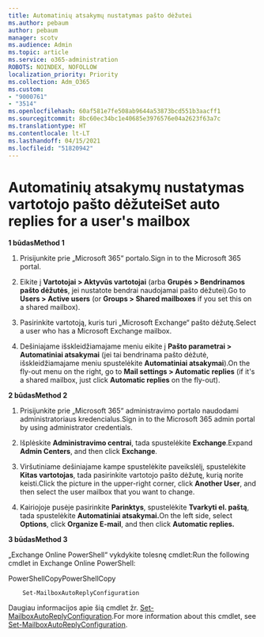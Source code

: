 ```yaml
---
title: Automatinių atsakymų nustatymas pašto dėžutei
ms.author: pebaum
author: pebaum
manager: scotv
ms.audience: Admin
ms.topic: article
ms.service: o365-administration
ROBOTS: NOINDEX, NOFOLLOW
localization_priority: Priority
ms.collection: Adm_O365
ms.custom:
- "9000761"
- "3514"
ms.openlocfilehash: 60af581e7fe508ab9644a53873bcd551b3aacff1
ms.sourcegitcommit: 8bc60ec34bc1e40685e3976576e04a2623f63a7c
ms.translationtype: HT
ms.contentlocale: lt-LT
ms.lasthandoff: 04/15/2021
ms.locfileid: "51820942"
---
```

# <a name="set-auto-replies-for-a-users-mailbox"></a><span data-ttu-id="ed214-102">Automatinių atsakymų nustatymas vartotojo pašto dėžutei</span><span class="sxs-lookup"><span data-stu-id="ed214-102">Set auto replies for a user's mailbox</span></span>

<span data-ttu-id="ed214-103">**1 būdas**</span><span class="sxs-lookup"><span data-stu-id="ed214-103">**Method 1**</span></span>

1. <span data-ttu-id="ed214-104">Prisijunkite prie „Microsoft 365“ portalo.</span><span class="sxs-lookup"><span data-stu-id="ed214-104">Sign in to the Microsoft 365 portal.</span></span>

2. <span data-ttu-id="ed214-105">Eikite į **Vartotojai > Aktyvūs vartotojai** (arba **Grupės > Bendrinamos pašto dėžutės**, jei nustatote bendrai naudojamai pašto dėžutei).</span><span class="sxs-lookup"><span data-stu-id="ed214-105">Go to **Users > Active users** (or **Groups > Shared mailboxes** if you set this on a shared mailbox).</span></span>

3. <span data-ttu-id="ed214-106">Pasirinkite vartotoją, kuris turi „Microsoft Exchange“ pašto dėžutę.</span><span class="sxs-lookup"><span data-stu-id="ed214-106">Select a user who has a Microsoft Exchange mailbox.</span></span>

4. <span data-ttu-id="ed214-107">Dešiniajame išskleidžiamajame meniu eikite į **Pašto parametrai > Automatiniai atsakymai** (jei tai bendrinama pašto dėžutė, išskleidžiamajame meniu spustelėkite **Automatiniai atsakymai**).</span><span class="sxs-lookup"><span data-stu-id="ed214-107">On the fly-out menu on the right, go to **Mail settings > Automatic replies** (if it's a shared mailbox, just click **Automatic replies** on the fly-out).</span></span>

<span data-ttu-id="ed214-108">**2 būdas**</span><span class="sxs-lookup"><span data-stu-id="ed214-108">**Method 2**</span></span>

1. <span data-ttu-id="ed214-109">Prisijunkite prie „Microsoft 365“ administravimo portalo naudodami administratoriaus kredencialus.</span><span class="sxs-lookup"><span data-stu-id="ed214-109">Sign in to the Microsoft 365 admin portal by using administrator credentials.</span></span>

2. <span data-ttu-id="ed214-110">Išplėskite **Administravimo centrai**, tada spustelėkite **Exchange**.</span><span class="sxs-lookup"><span data-stu-id="ed214-110">Expand **Admin Centers**, and then click **Exchange**.</span></span>

3. <span data-ttu-id="ed214-111">Viršutiniame dešiniajame kampe spustelėkite paveikslėlį, spustelėkite **Kitas vartotojas**, tada pasirinkite vartotojo pašto dėžutę, kurią norite keisti.</span><span class="sxs-lookup"><span data-stu-id="ed214-111">Click the picture in the upper-right corner, click **Another User**, and then select the user mailbox that you want to change.</span></span>

4. <span data-ttu-id="ed214-112">Kairiojoje pusėje pasirinkite **Parinktys**, spustelėkite **Tvarkyti el. paštą**, tada spustelėkite **Automatiniai atsakymai.**</span><span class="sxs-lookup"><span data-stu-id="ed214-112">On the left side, select **Options**, click **Organize E-mail**, and then click **Automatic replies.**</span></span>

<span data-ttu-id="ed214-113">**3 būdas**</span><span class="sxs-lookup"><span data-stu-id="ed214-113">**Method 3**</span></span>

<span data-ttu-id="ed214-114">„Exchange Online PowerShell“ vykdykite tolesnę cmdlet:</span><span class="sxs-lookup"><span data-stu-id="ed214-114">Run the following cmdlet in Exchange Online PowerShell:</span></span>

<span data-ttu-id="ed214-115">PowerShellCopy</span><span class="sxs-lookup"><span data-stu-id="ed214-115">PowerShellCopy</span></span>

```
    Set-MailboxAutoReplyConfiguration
```

<span data-ttu-id="ed214-116">Daugiau informacijos apie šią cmdlet žr. [Set-MailboxAutoReplyConfiguration](https://docs.microsoft.com/powershell/module/exchange/mailboxes/set-mailboxautoreplyconfiguration).</span><span class="sxs-lookup"><span data-stu-id="ed214-116">For more information about this cmdlet, see [Set-MailboxAutoReplyConfiguration](https://docs.microsoft.com/powershell/module/exchange/mailboxes/set-mailboxautoreplyconfiguration).</span></span>
